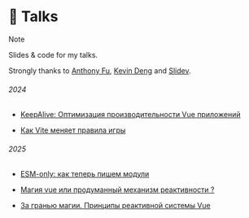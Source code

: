 # 👀 Talks

> [!NOTE]
> Slides & code for my talks.

Strongly thanks to [Anthony Fu](https://github.com/antfu), [Kevin Deng](https://github.com/sxzz)
and [Slidev](https://sli.dev).

###### 2024 

* [KeepAlive: Оптимизация производительности Vue приложений](2024-05-30)

* [Как Vite меняет правила игры](2024-12-04)

###### 2025

* [ESM-only: как теперь пишем модули](2025-05-27)

* [Магия vue или продуманный механизм реактивности ?](2025-10-22)

* [За гранью магии. Принципы реактивной системы Vue](2025-10-22)
